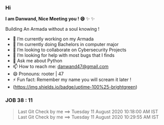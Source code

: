 ### Hi


**I am Danwand, Nice Meeting you ! 😄**  ✨ ✨

Building An Armada without a soul knowing ! 

- 🔭 I’m currently working on my Armada 
- 🌱 I’m currently doing Bachelors in computer major 
- 👯 I’m looking to collaborate on Cybersecurity Projects
- 🤔 I’m looking for help with most bugs that I finds
- 💬 Ask me about Python
- 📫 How to reach me: danwand47@gmail.com
- 😄 Pronouns: rooter | 47 
- ⚡ Fun fact: Remember my name you will scream it later !
- (https://img.shields.io/badge/uptime-100%25-brightgreen)

### JOB 38 : 11
> Last Git Check by me ==> Tuesday 11 August 2020 10:18:00 AM IST
> Last Git Check by me ==> Tuesday 11 August 2020 10:29:55 AM IST
